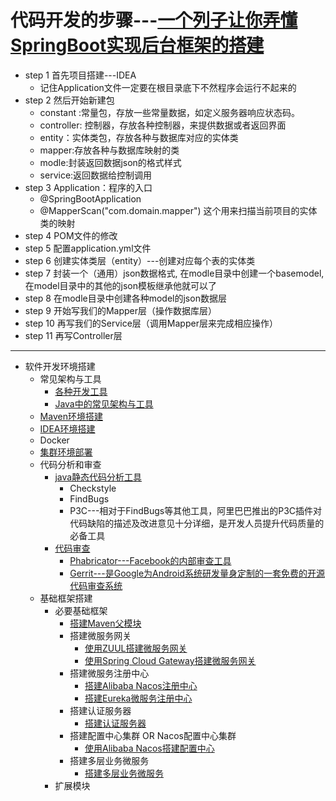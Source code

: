 
# 代码开发的步骤---[一个列子让你弄懂SpringBoot实现后台框架的搭建](https://blog.csdn.net/qq_33883389/article/details/81322481)
  * step 1 首先项目搭建---IDEA 
    * 记住Application文件一定要在根目录底下不然程序会运行不起来的 
  * step 2 然后开始新建包
    * constant :常量包，存放一些常量数据，如定义服务器响应状态码。
    * controller: 控制器，存放各种控制器，来提供数据或者返回界面
    * entity：实体类包，存放各种与数据库对应的实体类
    * mapper:存放各种与数据库映射的类
    * modle:封装返回数据json的格式样式
    * service:返回数据给控制调用
  * step 3 Application：程序的入口
    * @SpringBootApplication
    * @MapperScan("com.domain.mapper") 这个用来扫描当前项目的实体类的映射
  * step 4 POM文件的修改
  * step 5 配置application.yml文件
  * step 6 创建实体类层（entity）---创建对应每个表的实体类
  * step 7 封装一个（通用）json数据格式, 在modle目录中创建一个basemodel,在model目录中的其他的json模板继承他就可以了
  * step 8 在modle目录中创建各种model的json数据层
  * step 9 开始写我们的Mapper层（操作数据库层）
  * step 10 再写我们的Service层（调用Mapper层来完成相应操作）
  * step 11 再写Controller层

---

* 软件开发环境搭建
  * 常见架构与工具
    * [各种开发工具](https://weread.qq.com/web/reader/71032d60719ad5af7104ca2k6f4322302126f4922f45dec) 
    * [Java中的常见架构与工具](https://weread.qq.com/web/reader/6ba32c40726e7c066bad7edk73532580243735b90b45ac8)
  * [Maven环境搭建](https://github.com/stevenli91748/Engineering-special/blob/master/Maven/Maven%E9%85%8D%E7%BD%AE.md)
  * [IDEA环境搭建](https://github.com/stevenli91748/DEMO/blob/master/Spring%20Cloud%20%E5%BE%AE%E6%9C%8D%E5%8A%A1%E6%9D%83%E9%99%90%E7%B3%BB%E7%BB%9F%E6%90%AD%E5%BB%BA%E6%95%99%E7%A8%8B%E9%A1%B9%E7%9B%AE%E5%AE%9E%E6%93%8D---2020/%E5%90%8E%E7%AB%AF%E5%BC%80%E5%8F%91%E7%8E%AF%E5%A2%83/IntellIJ%20IDEA%E4%B8%AD%E9%85%8D%E7%BD%AEgithub.md)
  * Docker
  * [集群环境部署](https://github.com/stevenli91748/DEMO/blob/master/Spring%20Cloud%20%E5%BE%AE%E6%9C%8D%E5%8A%A1%E6%9D%83%E9%99%90%E7%B3%BB%E7%BB%9F%E6%90%AD%E5%BB%BA%E6%95%99%E7%A8%8B%E9%A1%B9%E7%9B%AE%E5%AE%9E%E6%93%8D---2020/README.md#K8S集群环境部署)
  * 代码分析和审查
    * [java静态代码分析工具](https://weread.qq.com/web/reader/71032d60719ad5af7104ca2kaab325601eaab3238922e53)
      * Checkstyle
      * FindBugs
      * P3C---相对于FindBugs等其他工具，阿里巴巴推出的P3C插件对代码缺陷的描述及改进意见十分详细，是开发人员提升代码质量的必备工具
    * [代码审查](https://weread.qq.com/web/reader/71032d60719ad5af7104ca2k9bf32f301f9bf31c7ff0a60)
      * [Phabricator---Facebook的内部审查工具](https://weread.qq.com/web/reader/71032d60719ad5af7104ca2k9bf32f301f9bf31c7ff0a60)
      * [Gerrit---是Google为Android系统研发量身定制的一套免费的开源代码审查系统 ](https://weread.qq.com/web/reader/71032d60719ad5af7104ca2k9bf32f301f9bf31c7ff0a60)
  * 基础框架搭建
    * 必要基础框架 
      * [搭建Maven父模块](https://github.com/stevenli91748/DEMO/blob/master/Spring%20Cloud%20%E5%BE%AE%E6%9C%8D%E5%8A%A1%E6%9D%83%E9%99%90%E7%B3%BB%E7%BB%9F%E6%90%AD%E5%BB%BA%E6%95%99%E7%A8%8B%E9%A1%B9%E7%9B%AE%E5%AE%9E%E6%93%8D---2020/%E5%90%8E%E7%AB%AF%E5%BC%80%E5%8F%91%E7%8E%AF%E5%A2%83/%E6%90%AD%E5%BB%BAMaven%E7%88%B6%E6%A8%A1%E5%9D%97/README.md)
      * 搭建微服务网关
        * [使用ZUUL搭建微服务网关](https://github.com/stevenli91748/DEMO/blob/master/Spring%20Cloud%20%E5%BE%AE%E6%9C%8D%E5%8A%A1%E6%9D%83%E9%99%90%E7%B3%BB%E7%BB%9F%E6%90%AD%E5%BB%BA%E6%95%99%E7%A8%8B%E9%A1%B9%E7%9B%AE%E5%AE%9E%E6%93%8D---2020/%E5%90%8E%E7%AB%AF%E5%BC%80%E5%8F%91%E7%8E%AF%E5%A2%83/%E4%BD%BF%E7%94%A8ZUUL%E6%90%AD%E5%BB%BA%E5%BE%AE%E6%9C%8D%E5%8A%A1%E7%BD%91%E5%85%B3/README.md)
        * [使用Spring Cloud Gateway搭建微服务网关  ](https://github.com/stevenli91748/DEMO/blob/master/Spring%20Cloud%20%E5%BE%AE%E6%9C%8D%E5%8A%A1%E6%9D%83%E9%99%90%E7%B3%BB%E7%BB%9F%E6%90%AD%E5%BB%BA%E6%95%99%E7%A8%8B%E9%A1%B9%E7%9B%AE%E5%AE%9E%E6%93%8D---2020/%E5%90%8E%E7%AB%AF%E5%BC%80%E5%8F%91%E7%8E%AF%E5%A2%83/%E4%BD%BF%E7%94%A8Spring%20Cloud%20Gateway%E6%90%AD%E5%BB%BA%E5%BE%AE%E6%9C%8D%E5%8A%A1%E7%BD%91%E5%85%B3/README.md)
      * 搭建微服务注册中心
        * [搭建Alibaba Nacos注册中心](https://github.com/stevenli91748/DEMO/blob/master/Spring%20Cloud%20%E5%BE%AE%E6%9C%8D%E5%8A%A1%E6%9D%83%E9%99%90%E7%B3%BB%E7%BB%9F%E6%90%AD%E5%BB%BA%E6%95%99%E7%A8%8B%E9%A1%B9%E7%9B%AE%E5%AE%9E%E6%93%8D---2020/%E5%90%8E%E7%AB%AF%E5%BC%80%E5%8F%91%E7%8E%AF%E5%A2%83/%E6%90%AD%E5%BB%BAAlibaba%20Nacos%E6%B3%A8%E5%86%8C%E4%B8%AD%E5%BF%83/README.md)
        * [搭建Eureka微服务注册中心](https://github.com/stevenli91748/DEMO/blob/master/Spring%20Cloud%20%E5%BE%AE%E6%9C%8D%E5%8A%A1%E6%9D%83%E9%99%90%E7%B3%BB%E7%BB%9F%E6%90%AD%E5%BB%BA%E6%95%99%E7%A8%8B%E9%A1%B9%E7%9B%AE%E5%AE%9E%E6%93%8D---2020/%E5%90%8E%E7%AB%AF%E5%BC%80%E5%8F%91%E7%8E%AF%E5%A2%83/%E6%90%AD%E5%BB%BAEureka%E5%BE%AE%E6%9C%8D%E5%8A%A1%E6%B3%A8%E5%86%8C%E4%B8%AD%E5%BF%83/README.md)
      * 搭建认证服务器
        * [搭建认证服务器](https://github.com/stevenli91748/DEMO/blob/master/Spring%20Cloud%20%E5%BE%AE%E6%9C%8D%E5%8A%A1%E6%9D%83%E9%99%90%E7%B3%BB%E7%BB%9F%E6%90%AD%E5%BB%BA%E6%95%99%E7%A8%8B%E9%A1%B9%E7%9B%AE%E5%AE%9E%E6%93%8D---2020/%E5%90%8E%E7%AB%AF%E5%BC%80%E5%8F%91%E7%8E%AF%E5%A2%83/%E6%90%AD%E5%BB%BA%E8%AE%A4%E8%AF%81%E6%9C%8D%E5%8A%A1%E5%99%A8/README.md) 
      * 搭建配置中心集群 OR Nacos配置中心集群
        * [使用Alibaba Nacos搭建配置中心](https://github.com/stevenli91748/DEMO/blob/master/Spring%20Cloud%20%E5%BE%AE%E6%9C%8D%E5%8A%A1%E6%9D%83%E9%99%90%E7%B3%BB%E7%BB%9F%E6%90%AD%E5%BB%BA%E6%95%99%E7%A8%8B%E9%A1%B9%E7%9B%AE%E5%AE%9E%E6%93%8D---2020/%E5%90%8E%E7%AB%AF%E5%BC%80%E5%8F%91%E7%8E%AF%E5%A2%83/%E6%90%AD%E5%BB%BAConfig%E9%85%8D%E7%BD%AE%E4%B8%AD%E5%BF%83/README.md) 
      * 搭建多层业务微服务
        * [搭建多层业务微服务](https://github.com/stevenli91748/DEMO/blob/master/Spring%20Cloud%20%E5%BE%AE%E6%9C%8D%E5%8A%A1%E6%9D%83%E9%99%90%E7%B3%BB%E7%BB%9F%E6%90%AD%E5%BB%BA%E6%95%99%E7%A8%8B%E9%A1%B9%E7%9B%AE%E5%AE%9E%E6%93%8D---2020/%E5%90%8E%E7%AB%AF%E5%BC%80%E5%8F%91%E7%8E%AF%E5%A2%83/%E6%90%AD%E5%BB%BA%E5%A4%9A%E5%B1%82%E4%B8%9A%E5%8A%A1%E5%BE%AE%E6%9C%8D%E5%8A%A1/README.md) 
    * 扩展模块 
